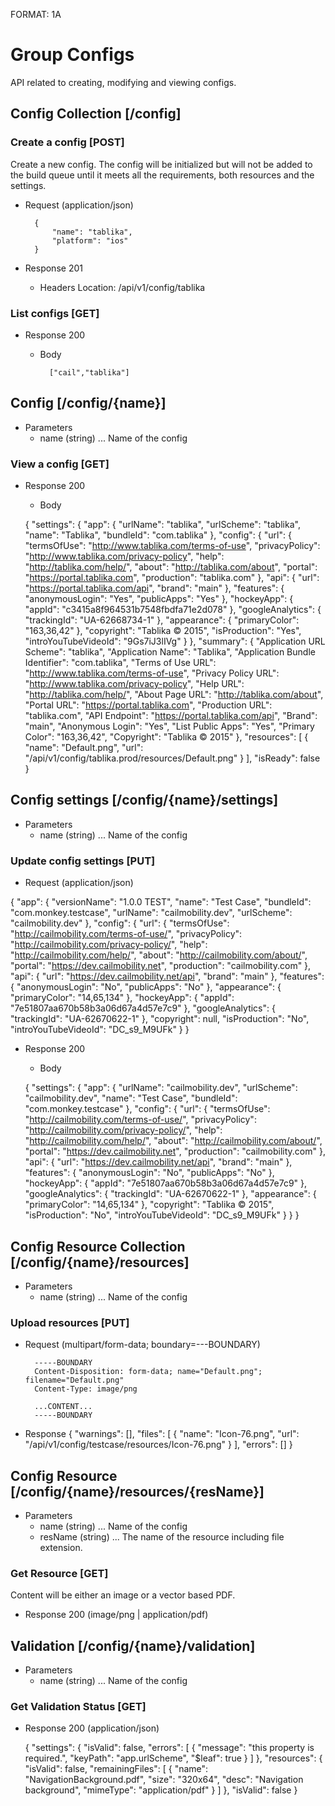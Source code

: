 FORMAT: 1A
# Group Configs
API related to creating, modifying and viewing configs.

## Config Collection [/config]

### Create a config [POST]
Create a new config. The config will be initialized but will not be added to the build queue until it meets all the requirements, both resources and the settings.
+ Request (application/json)

        {
        	"name": "tablika",
        	"platform": "ios"
        }

+ Response 201
    + Headers
            Location: /api/v1/config/tablika

### List configs [GET]
+ Response 200

    + Body

            ["cail","tablika"]

## Config [/config/{name}]
+ Parameters
    + name (string) ... Name of the config

### View a config [GET]
+ Response 200

    + Body

    {
      "settings": {
        "app": {
          "urlName": "tablika",
          "urlScheme": "tablika",
          "name": "Tablika",
          "bundleId": "com.tablika"
        },
        "config": {
          "url": {
            "termsOfUse": "http://www.tablika.com/terms-of-use",
            "privacyPolicy": "http://www.tablika.com/privacy-policy",
            "help": "http://tablika.com/help/",
            "about": "http://tablika.com/about",
            "portal": "https://portal.tablika.com",
            "production": "tablika.com"
          },
          "api": {
            "url": "https://portal.tablika.com/api",
            "brand": "main"
          },
          "features": {
            "anonymousLogin": "Yes",
            "publicApps": "Yes"
          },
          "hockeyApp": {
            "appId": "c3415a8f964531b7548fbdfa71e2d078"
          },
          "googleAnalytics": {
            "trackingId": "UA-62668734-1"
          },
          "appearance": {
            "primaryColor": "163,36,42"
          },
          "copyright": "Tablika © 2015",
          "isProduction": "Yes",
          "introYouTubeVideoId": "9Gs7iJ3lIVg"
        }
      },
      "summary": {
        "Application URL Scheme": "tablika",
        "Application Name": "Tablika",
        "Application Bundle Identifier": "com.tablika",
        "Terms of Use URL": "http://www.tablika.com/terms-of-use",
        "Privacy Policy URL": "http://www.tablika.com/privacy-policy",
        "Help URL": "http://tablika.com/help/",
        "About Page URL": "http://tablika.com/about",
        "Portal URL": "https://portal.tablika.com",
        "Production URL": "tablika.com",
        "API Endpoint": "https://portal.tablika.com/api",
        "Brand": "main",
        "Anonymous Login": "Yes",
        "List Public Apps": "Yes",
        "Primary Color": "163,36,42",
        "Copyright": "Tablika © 2015"
      },
      "resources": [
        {
          "name": "Default.png",
          "url": "/api/v1/config/tablika.prod/resources/Default.png"
        }
      ],
      "isReady": false
    }

## Config settings [/config/{name}/settings]
+ Parameters
    + name (string) ... Name of the config

### Update config settings [PUT]
+ Request (application/json)

{
  "app": {
    "versionName": "1.0.0 TEST",
    "name": "Test Case",
    "bundleId": "com.monkey.testcase",
    "urlName": "cailmobility.dev",
    "urlScheme": "cailmobility.dev"
  },
  "config": {
    "url": {
      "termsOfUse": "http://cailmobility.com/terms-of-use/",
      "privacyPolicy": "http://cailmobility.com/privacy-policy/",
      "help": "http://cailmobility.com/help/",
      "about": "http://cailmobility.com/about/",
      "portal": "https://dev.cailmobility.net",
      "production": "cailmobility.com"
    },
    "api": {
      "url": "https://dev.cailmobility.net/api",
      "brand": "main"
    },
    "features": {
      "anonymousLogin": "No",
      "publicApps": "No"
    },
    "appearance": {
      "primaryColor": "14,65,134"
    },
    "hockeyApp": {
      "appId": "7e51807aa670b58b3a06d67a4d57e7c9"
    },
    "googleAnalytics": {
      "trackingId": "UA-62670622-1"
    },
    "copyright": null,
    "isProduction": "No",
    "introYouTubeVideoId": "DC_s9_M9UFk"
  }
}


+ Response 200

    + Body

    {
      "settings": {
        "app": {
          "urlName": "cailmobility.dev",
          "urlScheme": "cailmobility.dev",
          "name": "Test Case",
          "bundleId": "com.monkey.testcase"
        },
        "config": {
          "url": {
            "termsOfUse": "http://cailmobility.com/terms-of-use/",
            "privacyPolicy": "http://cailmobility.com/privacy-policy/",
            "help": "http://cailmobility.com/help/",
            "about": "http://cailmobility.com/about/",
            "portal": "https://dev.cailmobility.net",
            "production": "cailmobility.com"
          },
          "api": {
            "url": "https://dev.cailmobility.net/api",
            "brand": "main"
          },
          "features": {
            "anonymousLogin": "No",
            "publicApps": "No"
          },
          "hockeyApp": {
            "appId": "7e51807aa670b58b3a06d67a4d57e7c9"
          },
          "googleAnalytics": {
            "trackingId": "UA-62670622-1"
          },
          "appearance": {
            "primaryColor": "14,65,134"
          },
          "copyright": "Tablika © 2015",
          "isProduction": "No",
          "introYouTubeVideoId": "DC_s9_M9UFk"
        }
      }
    }

## Config Resource Collection [/config/{name}/resources]
+ Parameters
    + name (string) ... Name of the config

### Upload resources [PUT]
+ Request (multipart/form-data; boundary=---BOUNDARY)

        -----BOUNDARY
        Content-Disposition: form-data; name="Default.png"; filename="Default.png"
        Content-Type: image/png

        ...CONTENT...
        -----BOUNDARY

+ Response
  {
    "warnings": [],
    "files": [
      {
        "name": "Icon-76.png",
        "url": "/api/v1/config/testcase/resources/Icon-76.png"
      }
    ],
    "errors": []
  }

## Config Resource [/config/{name}/resources/{resName}]
+ Parameters
    + name (string) ... Name of the config
    + resName (string) ... The name of the resource including file extension.

### Get Resource [GET]
Content will be either an image or a vector based PDF.
+ Response 200 (image/png | application/pdf)

## Validation [/config/{name}/validation]
+ Parameters
    + name (string) ... Name of the config

### Get Validation Status [GET]
+ Response 200 (application/json)

  {
    "settings": {
      "isValid": false,
      "errors": [
        {
          "message": "this property is required.",
          "keyPath": "app.urlScheme",
          "$leaf": true
        }
      ]
    },
    "resources": {
      "isValid": false,
      "remainingFiles": [
        {
          "name": "NavigationBackground.pdf",
          "size": "320x64",
          "desc": "Navigation background",
          "mimeType": "application/pdf"
        }
      ]
    },
    "isValid": false
  }
